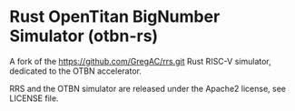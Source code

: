 # Rust OpenTitan BigNumber Simulator (otbn-rs)

A fork of the https://github.com/GregAC/rrs.git Rust RISC-V simulator, dedicated to the OTBN
accelerator.

RRS and the OTBN simulator are released under the Apache2 license, see LICENSE file.